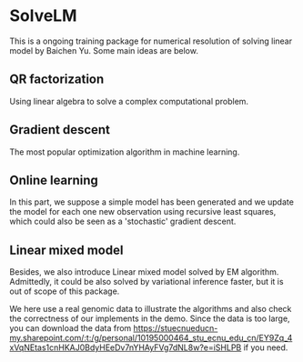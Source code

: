 # SolveLM

This is a ongoing training package for numerical resolution of solving linear model by Baichen Yu. Some main ideas are below.

## QR factorization

Using linear algebra to solve a complex computational problem.

## Gradient descent

The most popular optimization algorithm in machine learning.

## Online learning

In this part, we suppose a simple model has been generated and we update the model for each one new observation using recursive least squares, which could also be seen as a 'stochastic' gradient descent.

## Linear mixed model

Besides, we also introduce Linear mixed model solved by EM algorithm. Admittedly, it could be also solved by variational inference faster, but it is out of scope of this package.

We here use a real genomic data to illustrate the algorithms and also check the correctness of our implements in the demo. Since the data is too large, you can download the data from <https://stuecnueducn-my.sharepoint.com/:t:/g/personal/10195000464_stu_ecnu_edu_cn/EY9Zq_4xVqNEtas1cnHKAJ0BdyHEeDv7nYHAyFVg7dNL8w?e=iSHLPB> if you need.

